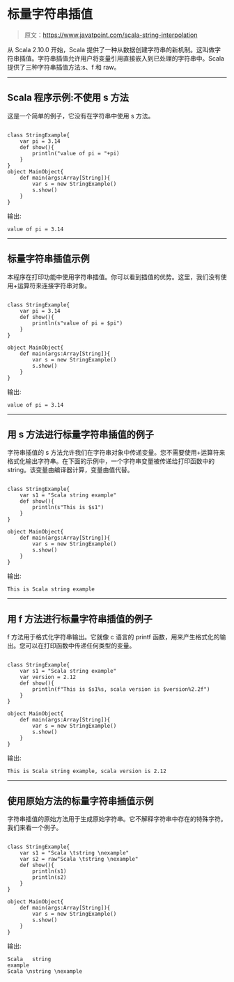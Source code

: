# 标量字符串插值

> 原文：<https://www.javatpoint.com/scala-string-interpolation>

从 Scala 2.10.0 开始，Scala 提供了一种从数据创建字符串的新机制。这叫做字符串插值。字符串插值允许用户将变量引用直接嵌入到已处理的字符串中。Scala 提供了三种字符串插值方法:s、f 和 raw。

* * *

## Scala 程序示例:不使用 s 方法

这是一个简单的例子，它没有在字符串中使用 s 方法。

```

class StringExample{
    var pi = 3.14
    def show(){
        println("value of pi = "+pi)		
    }
}
object MainObject{
    def main(args:Array[String]){
        var s = new StringExample()
        s.show()
    }
}

```

输出:

```
value of pi = 3.14

```

* * *

## 标量字符串插值示例

本程序在打印功能中使用字符串插值。你可以看到插值的优势。这里，我们没有使用+运算符来连接字符串对象。

```

class StringExample{
    var pi = 3.14
    def show(){
        println(s"value of pi = $pi")
    }
}

object MainObject{
    def main(args:Array[String]){
        var s = new StringExample()
        s.show()
    }
}

```

输出:

```
value of pi = 3.14

```

* * *

## 用 s 方法进行标量字符串插值的例子

字符串插值的 s 方法允许我们在字符串对象中传递变量。您不需要使用+运算符来格式化输出字符串。在下面的示例中，一个字符串变量被传递给打印函数中的 string。该变量由编译器计算，变量由值代替。

```

class StringExample{
    var s1 = "Scala string example"
    def show(){
        println(s"This is $s1")
    }
}

object MainObject{
    def main(args:Array[String]){
        var s = new StringExample()
        s.show()
    }
}

```

输出:

```
This is Scala string example

```

* * *

## 用 f 方法进行标量字符串插值的例子

f 方法用于格式化字符串输出。它就像 c 语言的 printf 函数，用来产生格式化的输出。您可以在打印函数中传递任何类型的变量。

```

class StringExample{
    var s1 = "Scala string example"
    var version = 2.12
    def show(){
        println(f"This is $s1%s, scala version is $version%2.2f")
    }
}

object MainObject{
    def main(args:Array[String]){
        var s = new StringExample()
        s.show()
    }
}

```

输出:

```
This is Scala string example, scala version is 2.12

```

* * *

## 使用原始方法的标量字符串插值示例

字符串插值的原始方法用于生成原始字符串。它不解释字符串中存在的特殊字符。我们来看一个例子。

```

class StringExample{
    var s1 = "Scala \tstring \nexample"    
    var s2 = raw"Scala \tstring \nexample"    
    def show(){
        println(s1)
        println(s2)
    }
}

object MainObject{
    def main(args:Array[String]){
        var s = new StringExample()
        s.show()
    }
}

```

输出:

```
Scala	string 
example
Scala \nstring \nexample

```